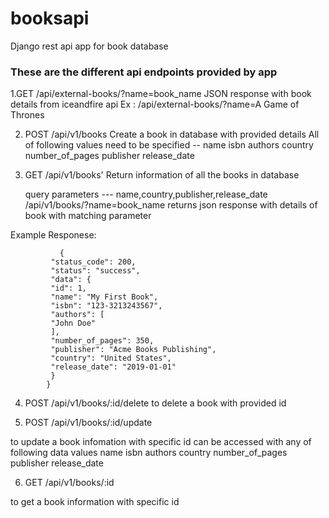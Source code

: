 # booksapi
Django rest api app for book database




###  These are the different api endpoints provided by app  ###


1.GET /api/external-books/?name=book_name
   JSON response with book details from iceandfire api
  Ex : /api/external-books/?name=A Game of Thrones

 
 
 
 
 
 
 
2. POST /api/v1/books
   Create a book in database with provided details
    All of following values need to be specified --
     name
     isbn
     authors
     country
     number_of_pages
     publisher
     release_date
     
     
     
     
     
     
     
     
3.  GET  /api/v1/books'
    Return information of all the books in database
  
    query parameters --- name,country,publisher,release_date
    /api/v1/books/?name=book_name
    returns json response with  details of book with matching parameter
   
   Example Responese:
   
               {
             "status_code": 200,
             "status": "success",
             "data": {
             "id": 1,
             "name": "My First Book",
             "isbn": "123-3213243567",
             "authors": [
             "John Doe"
             ],
             "number_of_pages": 350,
             "publisher": "Acme Books Publishing",
             "country": "United States",
             "release_date": "2019-01-01"
             }
            }
   
 
 
 
 
 
 
 
4. POST  /api/v1/books/:id/delete
  to delete a book with provided id
  
  
  
  
  
 
 5. POST   /api/v1/books/:id/update
 
  to update a book infomation with specific id
  can be accessed with any of following data values
     name
     isbn
     authors
     country
     number_of_pages
     publisher
     release_date
  
  
  
  
  
 
 6. GET   /api/v1/books/:id
 
  to get a book information  with specific id
 
 
